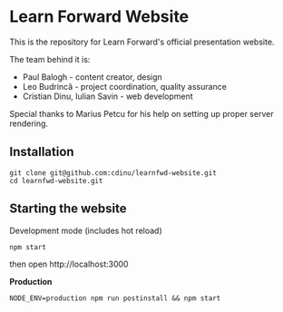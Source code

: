 Learn Forward Website
=====================

This is the repository for Learn Forward's official presentation website.

The team behind it is:
* Paul Balogh - content creator, design
* Leo Budrincă - project coordination, quality assurance
* Cristian Dinu, Iulian Savin - web development

Special thanks to Marius Petcu for his help on setting up proper server rendering.


Installation
------------

```
git clone git@github.com:cdinu/learnfwd-website.git
cd learnfwd-website.git
```

Starting the website
---------

Development mode (includes hot reload)

```
npm start
```

then open http://localhost:3000

**Production**

```
NODE_ENV=production npm run postinstall && npm start
```

